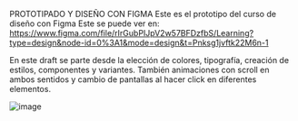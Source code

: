 PROTOTIPADO Y DISEÑO CON FIGMA
Este es el prototipo del curso de diseño con Figma
Este se puede ver en: https://www.figma.com/file/rIrGubPIJpV2w57BFDzfbS/Learning?type=design&node-id=0%3A1&mode=design&t=Pnksg1jvftk22M6n-1

En este draft se parte desde la elección de colores, tipografía, creación de estilos, componentes y variantes. También animaciones con scroll en ambos sentidos y cambio de pantallas al hacer click en diferentes elementos. 

![image](https://github.com/Macaicedoa/Proyecto_Figma/assets/117154985/cfa25157-d020-4361-9849-d303a97ba9ba)
